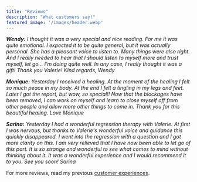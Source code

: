 ```yaml
---
title: "Reviews"
description: "What customers say!"
featured_image: '/images/header.webp'
---
```


___Wendy:___ _I ​​thought it was a very special and nice reading. For me it was quite emotional. I expected it to be quite general, but it was actually personal. She has a pleasant voice to listen to. Many things were also right. And I really needed to hear that I should listen to myself more and trust myself, let go... I'm doing quite well. In any case, I really thought it was a gift! Thank you Valerie! Kind regards, Wendy_

___Monique:___ _Yesterday I received a healing. At the moment of the healing I felt so much peace in my body. At the end I felt a tingling in my legs and feet. Later I got the report, but wow, so special!! Now that the blockages have been removed, I can work on myself and learn to close myself off from other people and allow more other things to come in. Thank you for this beautiful healing. Love Monique_

___Sarina:___ _Yesterday I had a wonderful regression therapy with Valerie. At first I was nervous, but thanks to Valerie's wonderful voice and guidance this quickly disappeared. I went into the regression with a question and I got more clarity on this. I am very relieved that I have now been able to let go of this part. It is so strange and wonderful to see what comes to mind without thinking about it. It was a wonderful experience and I would recommend it to you. See you soon! Sarina_

For more reviews, read my previous [customer experiences](https://www.valeriemediumhealer.nl/#klantervaring).


